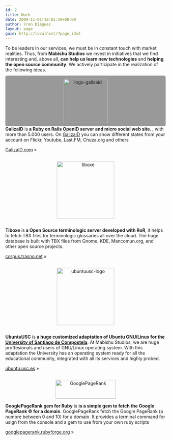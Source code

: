 ```yaml
---
id: 2
title: Work
date: 2009-11-01T18:01:19+00:00
author: Fran Diéguez
layout: page
guid: http://localhost/?page_id=2
---
```

<div>To be leaders in our services, we must be in constant touch with market realities. Thus, from <strong>Mabishu Studios</strong> we invest in initiatives that we find interesting and, above all, <strong>can help us learn new technologies</strong> and <strong>helping the open source community</strong>. We actively participate in the realization of the following ideas.</div>
<div id="gid" class="section clearfix" style="display: block; width: 100%;">
<div class="span-3 column code-image" style="text-align: center;">
<div style="background-color: #999; padding: 10px; margin-top: 10px; border-radius: 5px; -webkit-border-radius: 5px;"><img class="aligncenter size-full wp-image-95" title="logo-galizaid" src="http://www.mabishu.com/wp-content/uploads/2009/11/logo-galizaid.png" alt="logo-galizaid" width="139" /></div>
</div>
<div class="span-5 column code-explication"><strong>GalizaID</strong> is<strong> a Ruby on Rails OpenID server and micro social web site. </strong>, with more than 5.000 users. On <a href="http://www.galizaid.com">GalizaID</a> you can show different states from your account on Flickr, Youtube, Last.FM, Chuza.org and others
<p class="more"><a href="http://www.galizaid.com/">GalizaID.com</a> »</p>

</div>
</div>
<!--end section-->
<div id="tiboxe" class="section clearfix" style="display: block; width: 100%;">
<div class="span-3 column code-image" style="text-align: center;">

<img class="aligncenter size-full wp-image-113" title="tiboxe" src="http://www.mabishu.com/wp-content/uploads/2009/11/tiboxe1.png" alt="tiboxe" width="180" /></div>
<div class="span-5 column code-explication"><strong>Tiboxe</strong> is<strong> a Open Source terminologic server developed with RoR</strong>, it helps to fetch TBX files for terminologic glossaries all over the cloud. The huge database is built with TBX files from Gnome, KDE, Mancomun.org, and other open source projects.
<p class="more"><a href="http://corpus.trasno.net">corpus.trasno.net</a> »</p>


</div>
</div>
<!--end section-->
<div id="ubuntuusc" class="section clearfix" style="display: block; width: 100%;">
<div class="span-3 column code-image" style="text-align: center;">


<img class="aligncenter size-full wp-image-109" title="ubuntuusc-logo" src="http://www.mabishu.com/wp-content/uploads/2009/11/ubuntuusc-logo.png" alt="ubuntuusc-logo" width="180" /></div>
<div class="span-5 column code-explication"><strong>UbuntuUSC</strong> is <strong>a huge customized adaptation of Ubuntu GNU/Linux for the <a title="University of Santiago de Compostela" href="http://www.usc.es/">University of Santiago de Compostela</a></strong>. At Mabishu Studios, we are huge proffesionals and users of GNU/Linux operating system. With this adaptation the University has an operating system ready for all the educational community, integrated with all its services and highly probed.
<p class="more"><a href="http://ubuntu.usc.es/">ubuntu.usc.es</a> »</p>


</div>
</div>
<!--end section-->
<div id="rpagerank" class="section clearfix" style="display: block; width: 100%;">
<div class="span-3 column code-image" style="text-align: center;">
<p style="text-align: center;"><img class="aligncenter size-medium wp-image-120" title="GooglePageRank" src="http://www.mabishu.com/wp-content/uploads/2009/11/GooglePageRank-300x93.png" alt="GooglePageRank" width="189" height="59" /></p>


</div>
<div class="span-5 column  clearfix code-explication"><strong>GooglePageRank gem for Ruby</strong> is <strong>is a simple gem to fetch the Google PageRank © for a domain</strong>. GooglePageRank fetch the Google PageRank (a numbre between 0 and 10) for a domain. It provides a terminal command for usign from the console and a gem to use from your own ruby scripts
<p class="more"><a href="http://googlepagerank.rubyforge.org/">googlepagerank.rubyforge.org</a> »</p>


</div>
</div>
<!--end section-->